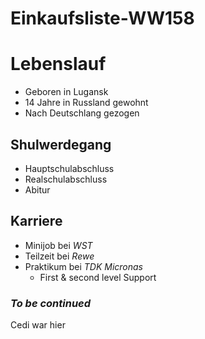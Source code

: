 # Einkaufsliste-WW158

# Lebenslauf
* Geboren in Lugansk
* 14 Jahre in Russland gewohnt
* Nach Deutschlang gezogen

## Shulwerdegang
  * Hauptschulabschluss
  * Realschulabschluss
  * Abitur
  
## Karriere
  * Minijob bei *WST*
  * Teilzeit bei *Rewe*
  * Praktikum bei *TDK Micronas*
    * First & second level Support
### ***To be continued***

Cedi war hier
